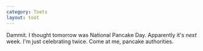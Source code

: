 ```yaml
---
category: Toots
layout: toot
---
```


Dammit. I thought tomorrow was National Pancake Day. Apparently it's *next*
week. I'm just celebrating twice. Come at me, pancake authorities.
